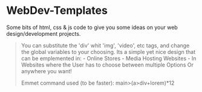 # WebDev-Templates
Some bits of html, css &amp; js code to give you some ideas on your web design/development projects.

>You can substitute the 'div' whit 'img', 'video', etc tags, and change the global variables to your choosing.
>   Its a simple yet nice design that can be emplemented in:
>       - Online Stores
>       - Media Hosting Websites
>       - In Websites where the User has to choose between multiple Options
>   Or anywhere you want!
>
>Emmet command used (to be faster):
>main>(a>div+lorem)*12

